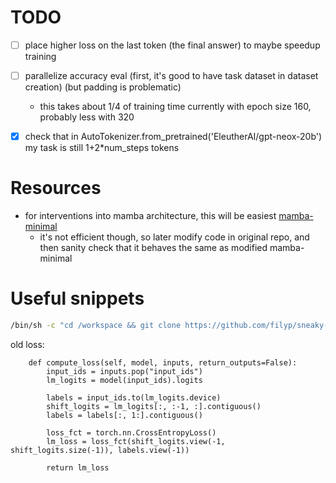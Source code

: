 # TODO

- [ ] place higher loss on the last token (the final answer) to maybe speedup training
- [ ] parallelize accuracy eval (first, it's good to have task dataset in dataset creation) (but padding is problematic)
  - this takes about 1/4 of training time currently with epoch size 160, probably less with 320
- [X] check that in AutoTokenizer.from_pretrained('EleutherAI/gpt-neox-20b') my task is still 1+2*num_steps tokens


# Resources

- for interventions into mamba architecture, this will be easiest [mamba-minimal](https://github.com/johnma2006/mamba-minimal)
  - it's not efficient though, so later modify code in original repo, and then sanity check that it behaves the same as modified mamba-minimal


# Useful snippets

```bash
/bin/sh -c "cd /workspace && git clone https://github.com/filyp/sneaky-mamba.git && cd sneaky-mamba && pip install -r requirements.txt && tail -f /dev/null"
```

old loss:
```
    def compute_loss(self, model, inputs, return_outputs=False):
        input_ids = inputs.pop("input_ids")
        lm_logits = model(input_ids).logits

        labels = input_ids.to(lm_logits.device)
        shift_logits = lm_logits[:, :-1, :].contiguous()
        labels = labels[:, 1:].contiguous()

        loss_fct = torch.nn.CrossEntropyLoss()
        lm_loss = loss_fct(shift_logits.view(-1, shift_logits.size(-1)), labels.view(-1))

        return lm_loss
```